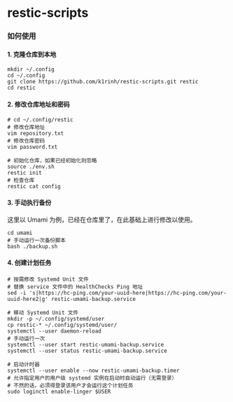 # restic-scripts

### 如何使用

#### 1. 克隆仓库到本地

```shell
mkdir ~/.config
cd ~/.config
git clone https://github.com/k1rinh/restic-scripts.git restic
cd restic
```

#### 2. 修改仓库地址和密码

```shell
# cd ~/.config/restic
# 修改仓库地址
vim repository.txt
# 修改仓库密码
vim password.txt
```

```shell
# 初始化仓库，如果已经初始化则忽略
source ./env.sh
restic init
# 检查仓库
restic cat config
```

#### 3. 手动执行备份

这里以 Umami 为例，已经在仓库里了，在此基础上进行修改以使用。

```shell
cd umami
# 手动运行一次备份脚本
bash ./backup.sh
```

#### 4. 创建计划任务

```shell
# 按需修改 Systemd Unit 文件
# 替换 service 文件中的 HealthChecks Ping 地址
sed -i 's|https://hc-ping.com/your-uuid-here|https://hc-ping.com/your-uuid-here2|g' restic-umami-backup.service
```

```shell
# 移动 Systemd Unit 文件
mkdir -p ~/.config/systemd/user
cp restic-* ~/.config/systemd/user/
systemctl --user daemon-reload
# 手动运行一次
systemctl --user start restic-umami-backup.service
systemctl --user status restic-umami-backup.service
```

```shell
# 启动计时器
systemctl --user enable --now restic-umami-backup.timer
# 允许指定用户的用户级 systemd 实例在启动时自动运行（无需登录）
# 不然的话，必须得登录该用户才会运行这个计划任务
sudo loginctl enable-linger $USER
```
